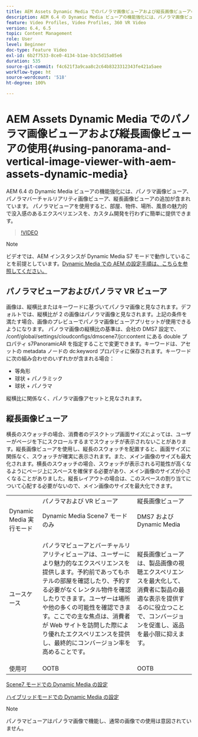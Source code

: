 ```yaml
---
title: AEM Assets Dynamic Media でのパノラマ画像ビューアおよび縦長画像ビューアの使用
description: AEM 6.4 の Dynamic Media ビューアの機能強化には、パノラマ画像ビューア、パノラマバーチャルリアリティ画像ビューア、縦長画像ビューアの追加が含まれています。 パノラマビューアを使用すると、部屋、物件、場所、風景の魅力的で没入感のあるエクスペリエンスを、カスタム開発を行わずに簡単に提供できます。
feature: Video Profiles, Video Profiles, 360 VR Video
version: 6.4, 6.5
topic: Content Management
role: User
level: Beginner
doc-type: Feature Video
exl-id: 6b2f7533-8ce0-4134-b1ae-b3c5d15a05e6
duration: 535
source-git-commit: f4c621f3a9caa8c2c64b8323312343fe421a5aee
workflow-type: ht
source-wordcount: '518'
ht-degree: 100%

---
```


# AEM Assets Dynamic Media でのパノラマ画像ビューアおよび縦長画像ビューアの使用{#using-panorama-and-vertical-image-viewer-with-aem-assets-dynamic-media}

AEM 6.4 の Dynamic Media ビューアの機能強化には、パノラマ画像ビューア、パノラマバーチャルリアリティ画像ビューア、縦長画像ビューアの追加が含まれています。 パノラマビューアを使用すると、部屋、物件、場所、風景の魅力的で没入感のあるエクスペリエンスを、カスタム開発を行わずに簡単に提供できます。

>[!VIDEO](https://video.tv.adobe.com/v/24156?quality=12&learn=on)

>[!NOTE]
>
>ビデオでは、AEM インスタンスが Dynamic Media S7 モードで動作していることを前提としています。[Dynamic Media での AEM の設定手順は、こちらを参照してください。](https://helpx.adobe.com/jp/experience-manager/6-3/assets/using/config-dynamic-fp-14410.html)

## パノラマビューアおよびパノラマ VR ビューア

画像は、縦横比またはキーワードに基づいてパノラマ画像と見なされます。デフォルトでは、縦横比が 2 の画像はパノラマ画像と見なされます。上記の条件を満たす場合、画像のプレビューでパノラマ画像ビューアプリセットが使用できるようになります。 パノラマ画像の縦横比の基準は、会社の DMS7 設定で、 /conf/global/settings/cloudconfigs/dmscene7/jcr:content にある double プロパティ s7PanoramicAR を指定することで変更できます。キーワードは、アセットの metadata ノードの dc:keyword プロパティに保存されます。キーワードに次の組み合わせのいずれかが含まれる場合：

* 等角形
* 球状 + パノラミック
* 球状 + パノラマ

縦横比に関係なく、パノラマ画像アセットと見なされます。

## 縦長画像ビューア

横長のスウォッチの場合、消費者のデスクトップ画面サイズによっては、ユーザーがページを下にスクロールするまでスウォッチが表示されないことがあります。縦長画像ビューアを使用し、縦長のスウォッチを配置すると、画面サイズに関係なく、スウォッチが確実に表示されます。また、メイン画像のサイズも最大化されます。横長のスウォッチの場合、スウォッチが表示される可能性が高くなるようにページ上にスペースを確保する必要があり、メイン画像のサイズが小さくなることがありました。縦長レイアウトの場合は、このスペースの割り当てについて心配する必要がないので、メイン画像のサイズを最大化できます。

<table> 
 <tbody>
  <tr>
   <td> </td>
   <td>パノラマおよび VR ビューア</td>
   <td>縦長画像ビューア</td>
  </tr>
  <tr>
   <td>Dynamic Media 実行モード</td>
   <td>Dynamic Media Scene7 モードのみ</td>
   <td>DMS7 および Dynamic Media</td>
  </tr>
  <tr>
   <td>ユースケース</td>
   <td><p>パノラマビューアとバーチャルリアリティビューアは、ユーザーにより魅力的なエクスペリエンスを提供します。予約前であってもホテルの部屋を確認したり、予約する必要がなくレンタル物件を確認したりできます。ユーザーは場所や他の多くの可能性を確認できます。ここでの主な焦点は、消費者が Web サイトを訪問した際により優れたエクスペリエンスを提供し、最終的にコンバージョン率を高めることです。</p> <p> </p> </td> 
   <td><p>縦長画像ビューアは、製品画像の視聴エクスペリエンスを最大化して、消費者に製品の最適な表示を提供するのに役立つことで、コンバージョンを促進し、返品を最小限に抑えます。</p> <p> </p> </td>
  </tr>
  <tr>
   <td>使用可 </td>
   <td>OOTB</td>
   <td>OOTB</td>
  </tr>
 </tbody>
</table>

[Scene7 モードでの Dynamic Media の設定](https://helpx.adobe.com/jp/experience-manager/6-5/assets/using/config-dms7.html)

[ハイブリッドモードでの Dynamic Media の設定](https://helpx.adobe.com/jp/experience-manager/6-5/assets/using/config-dynamic.html)

>[!NOTE]
>
>パノラマビューアはパノラマ画像で機能し、通常の画像での使用は意図されていません。
